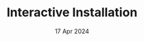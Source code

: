 ---
title: Interactive Installation
date: '17 Apr 2024'
description: Example Description
thumbnail: thumbnail.png
cover: cover.png
tags: [tag1, tag2]
categories: [category1]
draft: false
weight: 1     
---